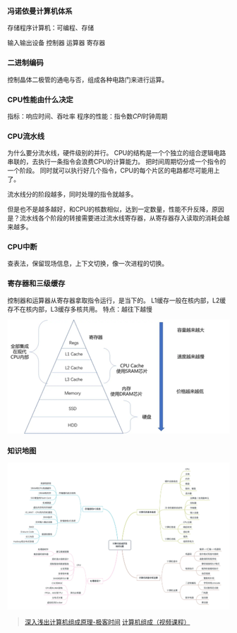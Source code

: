 ### 冯诺依曼计算机体系
存储程序计算机：可编程、存储

输入输出设备
控制器
运算器
寄存器

### 二进制编码
控制晶体二极管的通电与否，组成各种电路门来进行运算。

### CPU性能由什么决定
指标：响应时间、吞吐率
程序的性能：指令数*CPI*时钟周期

### CPU流水线
为什么要分流水线，硬件级别的并行。
CPU的结构是一个个独立的组合逻辑电路串联的，去执行一条指令会浪费CPU的计算能力。
把时间周期切分成一个指令的一个阶段。
同时就可以执行好几个指令，CPU的每个片区的电路都尽可能用上了。

流水线分的阶段越多，同时处理的指令就越多。

但是也不是越多越好，和CPU的核数相似，达到一定数量，性能不升反降，原因是？流水线各个阶段的转接需要进过流水线寄存器，从寄存器存入读取的消耗会越来越多。

### CPU中断
查表法，保留现场信息，上下文切换，像一次进程的切换。

### 寄存器和三级缓存
控制器和运算器从寄存器拿取指令运行，是当下的。
L1缓存一般在核内部，L2缓存不在核内部，L3缓存多核共用。
特点：越往下越慢

![储存层次](./储存层次.png)

### 知识地图
![知识地图](./知识地图.png)
> [深入浅出计算机组成原理-极客时间](https://time.geekbang.org/column/intro/170)
> [计算机组成（视频课程）](https://www.coursera.org/learn/jisuanji-zucheng?action=enroll)